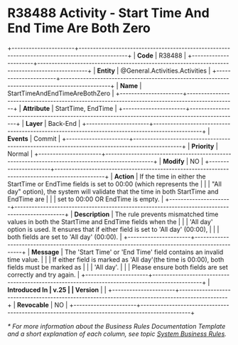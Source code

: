 ﻿---
erp.type: business-rule
erp.entity: General.Activities.Activities
---

# R38488 Activity - Start Time And End Time Are Both Zero
+----------------------+-----------------------------------------------------------------------------------------------+
| **Code**             | R38488                                                                                        |
+----------------------+-----------------------------------------------------------------------------------------------+
| **Entity**           | @General.Activities.Activities                                                                |
+----------------------+-----------------------------------------------------------------------------------------------+
| **Name**             | StartTimeAndEndTimeAreBothZero                                                                |
+----------------------+-----------------------------------------------------------------------------------------------+
| **Attribute**        | StartTime, EndTime                                                                            |
+----------------------+-----------------------------------------------------------------------------------------------+
| **Layer**            | Back-End                                                                                      |
+----------------------+-----------------------------------------------------------------------------------------------+
| **Events**           | Commit                                                                                        |
+----------------------+-----------------------------------------------------------------------------------------------+
| **Priority**         | Normal                                                                                        |
+----------------------+-----------------------------------------------------------------------------------------------+
| **Modify**           | NO                                                                                            |
+----------------------+-----------------------------------------------------------------------------------------------+
| **Action**           | If the time in either the StartTime or EndTime fields is set to 00:00 (which represents the   |
|                      | "All day" option), the system will validate that the time in both StartTime and EndTime are   |
|                      | set to 00:00 OR EndTime is empty.                                                             |
+----------------------+-----------------------------------------------------------------------------------------------+
| **Description**      | The rule prevents mismatched time values in both the StartTime and EndTime fields when the    |
|                      | 'All day' option is used. It ensures that if either field is set to 'All day' (00:00),        |
|                      | both fields are set to 'All day' (00:00).                                                     |
+----------------------+-----------------------------------------------------------------------------------------------+
| **Message**          | The 'Start Time' or 'End Time' field contains an invalid time value.                          |
|                      | If either field is marked as 'All day'(the time is 00:00), both fields must be marked as      |
|                      | 'All day'.                                                                                    |
|                      | Please ensure both fields are set correctly and try again.                                    |
+----------------------+-----------------------------------------------------------------------------------------------+
| **Introduced In      | v.25                                                                                          |
| Version**            |                                                                                               |
+----------------------+-----------------------------------------------------------------------------------------------+
| **Revocable**        | NO                                                                                            |
+----------------------+-----------------------------------------------------------------------------------------------+

*\* For more information about the Business Rules Documentation Template and a short explanation of each column, see
topic [System Business Rules](../templates/template-description-system-business-rules.md).*
